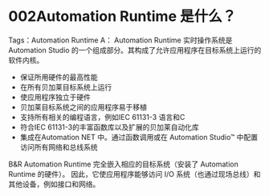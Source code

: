 # 002Automation Runtime 是什么？
Tags：Automation Runtime
A： 
Automation Runtime 实时操作系统是 Automation Studio 的一个组成部分。其构成​​了允许应用程序在目标系统上运行的软件内核。
- 保证所用硬件的最高性能
- 在所有贝加莱目标系统上运行
- 使应用程序独立于硬件
- 贝加莱目标系统之间的应用程序易于移植
- 支持所有相关的编程语言，例如IEC 61131-3 语言和C
- 符合IEC 61131-3的丰富函数库以及扩展的贝加莱自动化库
- 集成在Automation NET 中。通过函数调用或在 Automation Studio™ 中配置访问所有网络和总线系统

B&R Automation Runtime 完全嵌入相应的目标系统（安装了 Automation Runtime 的硬件）。
因此，它使应用程序能够访问 I/O 系统（也通过现场总线）和其他设备，例如接口和网络。
